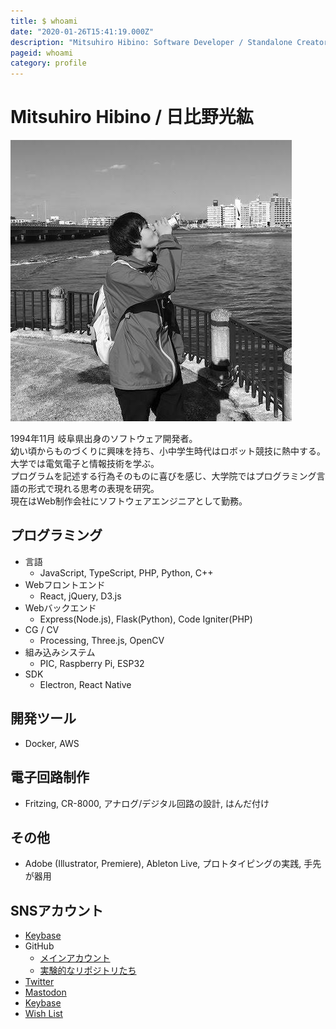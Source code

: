 ```yaml
---
title: $ whoami
date: "2020-01-26T15:41:19.000Z"
description: "Mitsuhiro Hibino: Software Developer / Standalone Creator."
pageid: whoami
category: profile
---
```


# Mitsuhiro Hibino / 日比野光紘

![著者近影](./2018-11.jpg "著者近影")

1994年11月 岐阜県出身のソフトウェア開発者。  
幼い頃からものづくりに興味を持ち、小中学生時代はロボット競技に熱中する。大学では電気電子と情報技術を学ぶ。  
プログラムを記述する行為そのものに喜びを感じ、大学院ではプログラミング言語の形式で現れる思考の表現を研究。  
現在はWeb制作会社にソフトウェアエンジニアとして勤務。  

## プログラミング

- 言語
    - JavaScript, TypeScript, PHP, Python, C++
- Webフロントエンド
    - React, jQuery, D3.js
- Webバックエンド
    - Express(Node.js), Flask(Python), Code Igniter(PHP)
- CG / CV
    - Processing, Three.js, OpenCV
- 組み込みシステム
    - PIC, Raspberry Pi, ESP32
- SDK
    - Electron, React Native

## 開発ツール

- Docker, AWS

## 電子回路制作

- Fritzing, CR-8000, アナログ/デジタル回路の設計, はんだ付け

## その他

- Adobe (Illustrator, Premiere), Ableton Live, プロトタイピングの実践, 手先が器用

## SNSアカウント

- [Keybase](https://keybase.io/nasustim)
- GitHub
    - [メインアカウント](https://github.com/nasustim)
    - [実験的なリポジトリたち](https://github.com/playground-nasustim)
- [Twitter](https://twitter.com/nasustim)
- [Mastodon](https://connect.nasustim.com)
- [Keybase](https://keybase.io/nasustim)
- [Wish List](http://amzn.asia/hHtLxGV)